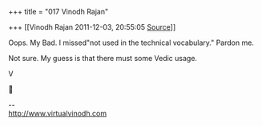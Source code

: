 +++
title = "017 Vinodh Rajan"

+++
[[Vinodh Rajan	2011-12-03, 20:55:05 [Source](https://groups.google.com/g/samskrita/c/LWd4m62YRCw)]]



Oops. My Bad. I missed"not used in the technical vocabulary." Pardon me.

  

Not sure. My guess is that there must some Vedic usage.

  

V



--  
<http://www.virtualvinodh.com>  

